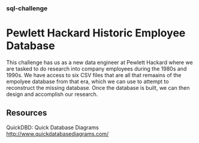 ### sql-challenge
# Pewlett Hackard Historic Employee Database
This challenge has us as a new data engineer at Pewlett Hackard where we are tasked to do research into company employees during the 1980s and 1990s. We have access to six CSV files that are all that remaains of the empolyee database from that era, which we can use to attempt to reconstruct the missing database. Once the database is built, we can then design and accomplish our research.
## Resources
QuickDBD: Quick Database Diagrams<br>
http://www.quickdatabasediagrams.com/
